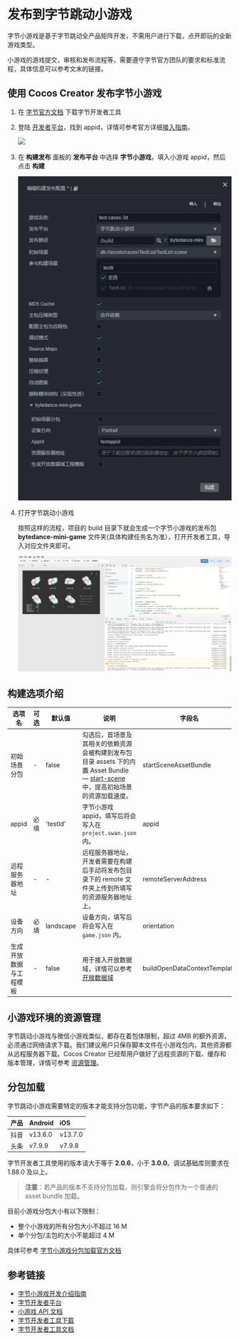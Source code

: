 # 发布到字节跳动小游戏

字节小游戏是基于字节跳动全产品矩阵开发，不需用户进行下载，点开即玩的全新游戏类型。

小游戏的游戏提交，审核和发布流程等，需要遵守字节官方团队的要求和标准流程，具体信息可以参考文末的链接。

## 使用 Cocos Creator 发布字节小游戏

1. 在 [字节官方文档](https://microapp.bytedance.com/docs/zh-CN/mini-game/develop/developer-instrument/developer-instrument-update-and-download) 下载字节开发者工具

2. 登陆 [开发者平台](https://microapp.bytedance.com/)，找到 appid，详情可参考官方详细[接入指南](https://microapp.bytedance.com/docs/zh-CN/mini-game/introduction/plugin-reference/set-up-mini-game)。

    ![](https://sf1-ttcdn-tos.pstatp.com/obj/website-img/f296a9f80eaeb40f4af38e8a4e25e17e_12.png)

3. 在 **构建发布** 面板的 **发布平台** 中选择 **字节小游戏**，填入小游戏 appid，然后点击 **构建**

    ![](./publish-bytedance-mini-game/build.png)

4. 打开字节跳动小游戏

    按照这样的流程，项目的 build 目录下就会生成一个字节小游戏的发布包 **bytedance-mini-game** 文件夹(具体构建任务名为准），打开开发者工具，导入对应文件夹即可。

    ![](./publish-bytedance-mini-game/tool.jpg)

## 构建选项介绍

| 选项名 | 可选 | 默认值 | 说明 | 字段名 |
| - | - | - | - | - |
| 初始场景分包 | - | false | 勾选后，首场景及其相关的依赖资源会被构建到发布包目录 assets 下的内置 Asset Bundle — [start-scene](../../asset/bundle.md#内置-Asset-Bundle) 中，提高初始场景的资源加载速度。 | startSceneAssetBundle |
| appid | 必填 | 'testId' | 字节小游戏 appid，填写后将会写入在 `project.swan.json` 内。 | appid |
| 远程服务器地址 | - | - | 远程服务器地址，开发者需要在构建后手动将发布包目录下的 remote 文件夹上传到所填写的资源服务器地址上。 | remoteServerAddress |
| 设备方向 | 必填 | landscape | 设备方向，填写后将会写入在 `game.json` 内。 | orientation |
| 生成开放数据与工程模板 | - | false | 用于接入开放数据域，详情可以参考[开放数据域](./build-open-data-context.md) | buildOpenDataContextTemplate |

## 小游戏环境的资源管理

字节跳动小游戏与微信小游戏类似，都存在着包体限制，超过 4MB 的额外资源，必须通过网络请求下载。我们建议用户只保存脚本文件在小游戏包内，其他资源都从远程服务器下载。Cocos Creator 已经帮用户做好了远程资源的下载、缓存和版本管理，详情可参考 [资源管理](../../asset/cache-manager.md#资源下载流程)。

## 分包加载

字节跳动小游戏需要特定的版本才能支持分包功能，字节产品的版本要求如下：

| 产品     | Android    | iOS        |
| :--     | :---       | :---       |
| 抖音     | v13.6.0    | v13.7.0    |
| 头条     | v7.9.9     | v7.9.8     |

字节开发者工具使用的版本请大于等于 **2.0.6**，小于 **3.0.0**。调试基础库则要求在 1.88.0 及以上。

> **注意**：若产品的版本不支持分包加载，则引擎会将分包作为一个普通的 asset bundle 加载。

目前小游戏分包大小有以下限制：
- 整个小游戏的所有分包大小不超过 16 M
- 单个分包/主包的大小不能超过 4 M

具体可参考 [字节小游戏分包加载官方文档](https://microapp.bytedance.com/docs/zh-CN/mini-game/develop/framework/subpackages/introduction)

## 参考链接

- [字节小游戏开发介绍指南](https://microapp.bytedance.com/docs/zh-CN/mini-game/introduction/about-mini-game/flow-entrance/brief-introduction-on-flow-entrance)
- [字节开发者平台](https://microapp.bytedance.com/)
- [小游戏 API 文档](https://developer.toutiao.com/docs/game/)
- [字节开发者工具下载](https://microapp.bytedance.com/docs/zh-CN/mini-game/develop/developer-instrument/developer-instrument-update-and-download)
- [字节开发者工具文档](https://microapp.bytedance.com/docs/zh-CN/mini-game/develop/developer-instrument/development-assistance/mini-app-developer-instrument)
